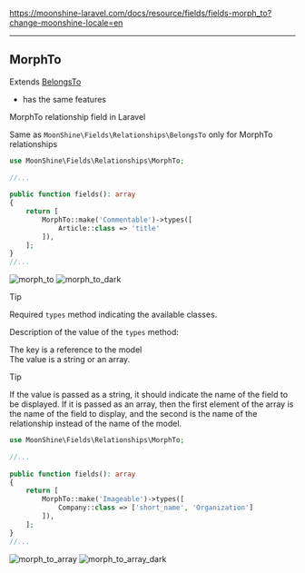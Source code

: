 https://moonshine-laravel.com/docs/resource/fields/fields-morph_to?change-moonshine-locale=en

------

## MorphTo

Extends [BelongsTo](https://moonshine-laravel.com/docs/resource/fields/fields-belongs_to)
* has the same features    

MorphTo relationship field in Laravel

Same as `MoonShine\Fields\Relationships\BelongsTo` only for MorphTo relationships

```php
use MoonShine\Fields\Relationships\MorphTo; 
 
//...
 
public function fields(): array
{
    return [
        MorphTo::make('Commentable')->types([
            Article::class => 'title'
        ]), 
    ];
}
//...
```

![morph_to](https://moonshine-laravel.com/screenshots/morph_to.png)
![morph_to_dark](https://moonshine-laravel.com/screenshots/morph_to_dark.png)

> [!TIP]
> Required `types` method indicating the available classes.

Description of the value of the `types` method:

The key is a reference to the model<br>
The value is a string or an array.

> [!TIP]
> If the value is passed as a string, it should indicate the name of the field to be displayed. If it is passed as an array, then the first element of the array is the name of the field to display, and the second is the name of the relationship instead of the name of the model.
>


```php
use MoonShine\Fields\Relationships\MorphTo; 
 
//...
 
public function fields(): array
{
    return [
        MorphTo::make('Imageable')->types([
            Company::class => ['short_name', 'Organization']
        ]), 
    ];
}
//...
```

![morph_to_array](https://moonshine-laravel.com/screenshots/morph_to_array.png)
![morph_to_array_dark](https://moonshine-laravel.com/screenshots/morph_to_array_dark.png)
